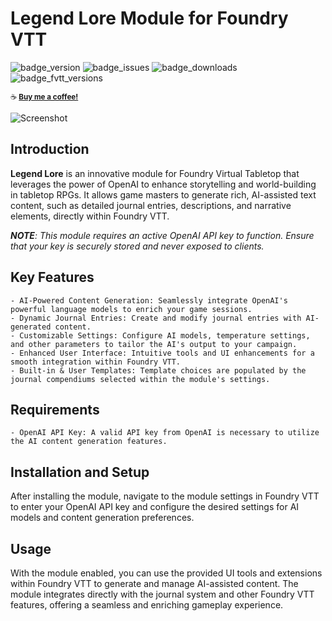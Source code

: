 # Legend Lore Module for Foundry VTT
![badge_version] ![badge_issues] ![badge_downloads]
![badge_fvtt_versions]

<sub>☕ **[Buy me a coffee!](https://www.buymeacoffee.com/daxiongmao87)**</sub>

![Screenshot](https://github.com/legend-lore-foundry/legend-lore/blob/main/images/legend-lore-screenshot.png)
## Introduction

**Legend Lore** is an innovative module for Foundry Virtual Tabletop that leverages the power of OpenAI to enhance storytelling and world-building in tabletop RPGs. It allows game masters to generate rich, AI-assisted text content, such as detailed journal entries, descriptions, and narrative elements, directly within Foundry VTT.

***NOTE**: This module requires an active OpenAI API key to function. Ensure that your key is securely stored and never exposed to clients.*

## Key Features

    - AI-Powered Content Generation: Seamlessly integrate OpenAI's powerful language models to enrich your game sessions.
    - Dynamic Journal Entries: Create and modify journal entries with AI-generated content.
    - Customizable Settings: Configure AI models, temperature settings, and other parameters to tailor the AI's output to your campaign.
    - Enhanced User Interface: Intuitive tools and UI enhancements for a smooth integration within Foundry VTT.
    - Built-in & User Templates: Template choices are populated by the journal compendiums selected within the module's settings.

## Requirements

    - OpenAI API Key: A valid API key from OpenAI is necessary to utilize the AI content generation features.

## Installation and Setup

After installing the module, navigate to the module settings in Foundry VTT to enter your OpenAI API key and configure the desired settings for AI models and content generation preferences. 

## Usage

With the module enabled, you can use the provided UI tools and extensions within Foundry VTT to generate and manage AI-assisted content. The module integrates directly with the journal system and other Foundry VTT features, offering a seamless and enriching gameplay experience.

[badge_version]: https://img.shields.io/github/v/tag/legend-lore-foundry/legend-lore?label=Version&style=flat-square&color=2577a1
[badge_issues]: https://img.shields.io/github/issues/legend-lore-foundry/legend-lore?style=flat-square
[badge_downloads]: https://img.shields.io/github/downloads/legend-lore-foundry/legend-lore/total

[badge_fvtt_versions]: https://img.shields.io/endpoint?url=https://foundryshields.com/version?url=https://github.com/legend-lore-foundry/legend-lore/releases/latest/download/module.json&style=flat-square&color=ff6400
